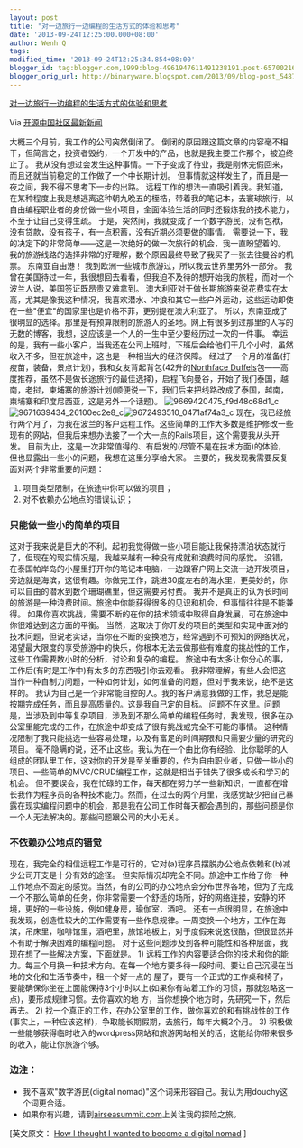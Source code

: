 ```yaml
---
layout: post
title: "对一边旅行一边编程的生活方式的体验和思考"
date: '2013-09-24T12:25:00.000+08:00'
author: Wenh Q
tags:
modified_time: '2013-09-24T12:25:34.854+08:00'
blogger_id: tag:blogger.com,1999:blog-4961947611491238191.post-6570021639051611151
blogger_orig_url: http://binaryware.blogspot.com/2013/09/blog-post_5487.html
---
```


[对一边旅行一边编程的生活方式的体验和思考](http://www.oschina.net/news/44464/i-want-to-become-a-digital-nomad)

Via [开源中国社区最新新闻](http://www.oschina.net/?from=rss)

大概三个月前，我工作的公司突然倒闭了。
倒闭的原因跟这篇文章的内容毫不相干，但简言之，投资者毁约，一个开发中的产品，也就是我主要工作那个，被迫终止了。
我从没有想过会发生这种事情。一下子变成了待业，我是刚休完假回来，而且还就当前稳定的工作做了一个中长期计划。
但事情就这样发生了，而且是一夜之间，我不得不思考下一步的出路。
远程工作的想法一直吸引着我。我知道，在某种程度上我是想逃离这种朝九晚五的桎梏，带着我的笔记本，去寰球旅行，以自由编程职业者的身份做一些小项目，全面体验生活的同时还锻炼我的技术能力，不至于让自己变得生疏。
于是，突然间，我就变成了一个数字游民，没有包袱，没有贷款，没有孩子，有一点积蓄，没有近期必须要做的事情。
需要说一下，我的决定下的非常简单——这是一次绝好的做一次旅行的机会，我一直盼望着的。
我的旅游线路的选择非常的好理解，数个原因最终导致了我买了一张去往曼谷的机票。
东南亚自由港！
我到欧洲一些城市旅游过，所以我去世界里另外一部分。
我曾在美国待过一年，我很想回去看看，但我迫不及待的想开始我的旅程，而对一个波兰人说，美国签证既昂贵又难拿到。
澳大利亚对于做长期旅游来说花费实在太高，尤其是像我这种情况，我喜欢潜水、冲浪和其它一些户外运动，这些运动即使在一些"便宜"的国家里也是价格不菲，更别提在澳大利亚了。
所以，东南亚成了很明显的选择。那里是有预算限制的旅游人的圣地。网上有很多到过那里的人写的无数的博客，我想，这应该是一个人的一生中至少要经历过一次的一件事。
幸运的是，我有一些小客户，当我还在公司上班时，下班后会给他们干几个小时，虽然收入不多，但在旅途中，这也是一种相当大的经济保障。
经过了一个月的准备(打疫苗，装备，景点计划)，我和女友背起背包(42升的[Northface
Duffels](http://click.union.jd.com/JdClick/?unionId=6147&t=4&to=http://www.jd.com/product/1033305476.html)包——高度推荐，虽然不是做长途旅行的最佳选择)，启程飞向曼谷，开始了我们泰国，越南，老挝，柬埔寨的旅游计划(顺便说一下，我们后来把线路改成了泰国，越南，柬埔寨和印度尼西亚，这是另外一个话题)。
![9669420475_f9d48c68d1_c](http://static.oschina.net/uploads/img/201309/24070353_OkRI.jpg)![9671639434_26100ec2e8_c](http://static.oschina.net/uploads/img/201309/24070353_FQaQ.jpg)![9672493510_0471af74a3_c](http://static.oschina.net/uploads/img/201309/24070354_WkPK.jpg)
现在，我已经旅行两个月了，为我在波兰的客户远程工作。这些简单的工作大多数是维护修改一些现有的网站，但我后来想办法接了一个大一点的Rails项目，这个需要我从头开发。
目前为止，这是一次非常值得的、有启发的(尽管不是在技术方面)的体验，但也显露出一些小的问题，我想在这里分享给大家。
主要的，我发现我需要反复面对两个非常重要的问题：
1) 项目类型限制，在旅途中你可以做的项目；
2) 对不依赖办公地点的错误认识；

### 只能做一些小的简单的项目

这对于我来说是巨大的不利。起初我觉得做一些小项目能让我保持漂泊状态就行了，但现在的现实情况是，我越来越有一种没有成就和浪费时间的感觉。
没错，在泰国帕岸岛的小屋里打开你的笔记本电脑，一边跟客户网上交流一边开发项目，旁边就是海滨，这很有趣。你做完工作，跳进30度左右的海水里，更美妙的，你可以自由的潜水到数个珊瑚礁里，但这需要另付费。
我并不是真正的认为长时间的旅游是一种浪费时间。旅途中你能获得很多的见识和机会，但事情往往是不能兼得。
如果你喜欢挑战，需要不断的在你的技术领域中取得自身发展，可在旅途中你很难达到这方面的平衡。
当然，这取决于你开发的项目的类型和实现中面对的技术问题，但说老实话，当你在不断的变换地方，经常遇到不可预知的网络状况，渴望最大限度的享受旅游中的快乐，你根本无法去做那些有难度的挑战性的工作，这些工作需要数小时的分析，讨论和复杂的编程。
旅途中有太多让你分心的事，工作后(有时是工作中)有太多的东西吸引你去观看。
我非常理解，有些人会把这当作一种自制力问题，一种如何计划，如何准备的问题，但对于我来说，绝不是这样的。
我认为自己是一个非常能自控的人。我的客户满意我做的工作，我总是能按期完成任务，而且是高质量的。这是我自己定的目标。
问题不在这里。问题是，当涉及到中等复杂项目，涉及到不那么简单的编程任务时，我发现，很多在办公室里能完成的工作，在旅途中却变成了很有挑战或完全不可能的事情。
这种情况限制了我只能挑选一些容易处理，以及有富足的时间期限和只需要少量的研究的项目。
毫不隐瞒的说，还不止这些。我认为在一个由比你有经验、比你聪明的人组成的团队里工作，这对你的开发是至关重要的，作为自由职业者，只做一些小的项目、一些简单的MVC/CRUD编程工作，这就是相当于错失了很多成长和学习的机会。
但不要误会，我在忙碌的工作，每天都在努力学一些新知识，一直都在增长我作为程序员的各种技术能力。然而，在过去的两个月里，我感觉缺少把自己暴露在现实编程问题中的机会，那是我在公司工作时每天都会遇到的，那些问题是你一个人无法解决的。那些问题跟公司的大小无关。

### 不依赖办公地点的错觉

现在，我完全的相信远程工作是可行的，它对(a)程序员摆脱办公地点依赖和(b)减少公司开支是十分有效的途径。
但实际情况却完全不同。旅途中工作给了你一种工作地点不固定的感觉。当然，有的公司的办公地点会分布世界各地，但为了完成一个不那么简单的任务，你非常需要一个舒适的场所，好的网络连接，安静的环境，更好的一些设施，例如健身房，瑜伽室，酒吧。
还有一点很明显，在旅途中我发现，创造性较大的工作需要有一些作息规律。一周变换一个地方，工作在海滨，吊床里，咖啡馆里，酒吧里，旅馆地板上，对于度假来说这很酷，但很显然并不有助于解决困难的编程问题。
对于这些问题涉及到各种可能性和各种层面，我现在想了一些解决方案，下面就是。
1)
远程工作的内容要适合你的技术和你的能力。每三个月换一种技术方向。在每一个地方要多待一段时间。要让自己沉浸在当地的文化和生活节奏中，租一个好一点的
屋子，要有一个正式的工作桌和椅子，要能确保你坐在上面能保持3个小时以上(如果你有站着工作的习惯，那就忽略这一点)，要形成规律习惯。去你喜欢的地
方，当你想换个地方时，先研究一下，然后再去。
2)
找一个真正的工作，在办公室里的工作，做你喜欢的和有挑战性的工作(事实上，一种应该这样)，争取能长期假期，去旅行，每年大概2个月。
3)
积极做一些能够获得临时收入的wordpress网站和旅游网站相关的活，这能给你带来很多的收入，能让你旅游个够。

### 边注：

-   我不喜欢"数字游民(digital
    nomad)"这个词来形容自己。我认为用douchy这个词更合适。
-   如果你有兴趣，请到[airseasummit.com](http://airseasummit.com/)上关注我的探险之旅。

[英文原文： [How I thought I wanted to become a digital
nomad](http://www.mydogear.com/articles/5235afd8a97dca2226b1681c) ]
